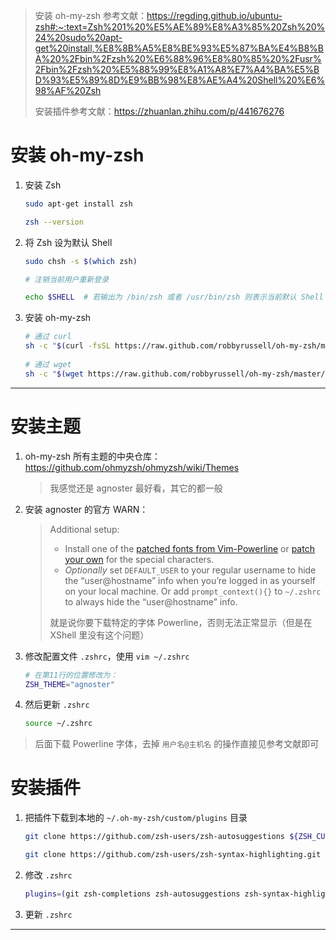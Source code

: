 > 安装 oh-my-zsh 参考文献：https://regding.github.io/ubuntu-zsh#:~:text=Zsh%201%20%E5%AE%89%E8%A3%85%20Zsh%20%24%20sudo%20apt-get%20install,%E8%8B%A5%E8%BE%93%E5%87%BA%E4%B8%BA%20%2Fbin%2Fzsh%20%E6%88%96%E8%80%85%20%2Fusr%2Fbin%2Fzsh%20%E5%88%99%E8%A1%A8%E7%A4%BA%E5%BD%93%E5%89%8D%E9%BB%98%E8%AE%A4%20Shell%20%E6%98%AF%20Zsh
>
> 安装插件参考文献：https://zhuanlan.zhihu.com/p/441676276

# 安装 oh-my-zsh

1. 安装 Zsh

	```bash
	sudo apt-get install zsh
	
	zsh --version
	```

2. 将 Zsh 设为默认 Shell

	```bash
	sudo chsh -s $(which zsh)
	
	# 注销当前用户重新登录
	
	echo $SHELL  # 若输出为 /bin/zsh 或者 /usr/bin/zsh 则表示当前默认 Shell 是 Zsh
	```

3. 安装 oh-my-zsh

	```bash
	# 通过 curl
	sh -c "$(curl -fsSL https://raw.github.com/robbyrussell/oh-my-zsh/master/tools/install.sh)"
	 
	# 通过 wget
	sh -c "$(wget https://raw.github.com/robbyrussell/oh-my-zsh/master/tools/install.sh -O -)"
	```

---

# 安装主题

1. oh-my-zsh 所有主题的中央仓库：https://github.com/ohmyzsh/ohmyzsh/wiki/Themes

	> 我感觉还是 agnoster 最好看，其它的都一般

2. 安装 agnoster 的官方 WARN：

	> Additional setup:
	>
	> - Install one of the [patched fonts from Vim-Powerline](https://github.com/powerline/fonts) or [patch your own](https://github.com/powerline/fontpatcher) for the special characters.
	> - *Optionally* set `DEFAULT_USER` to your regular username to hide the “user@hostname” info when you’re logged in as yourself on your local machine. Or add `prompt_context(){}` to `~/.zshrc` to always hide the “user@hostname” info.
	>
	> 就是说你要下载特定的字体 Powerline，否则无法正常显示（但是在 XShell 里没有这个问题）

3. 修改配置文件 `.zshrc`，使用 `vim ~/.zshrc`

	```bash
	# 在第11行的位置修改为：
	ZSH_THEME="agnoster"
	```

4. 然后更新 `.zshrc`

	```bash
	source ~/.zshrc
	```

> 后面下载 Powerline 字体，去掉 `用户名@主机名` 的操作直接见参考文献即可

# 安装插件

1. 把插件下载到本地的 `~/.oh-my-zsh/custom/plugins` 目录

	```bash
	git clone https://github.com/zsh-users/zsh-autosuggestions ${ZSH_CUSTOM:-~/.oh-my-zsh/custom}/plugins/zsh-autosuggestions
	
	git clone https://github.com/zsh-users/zsh-syntax-highlighting.git ${ZSH_CUSTOM:-~/.oh-my-zsh/custom}/plugins/zsh-syntax-highlighting 
	```

2. 修改 `.zshrc`

	```bash
	plugins=(git zsh-completions zsh-autosuggestions zsh-syntax-highlighting)
	```

3. 更新 `.zshrc`

---

